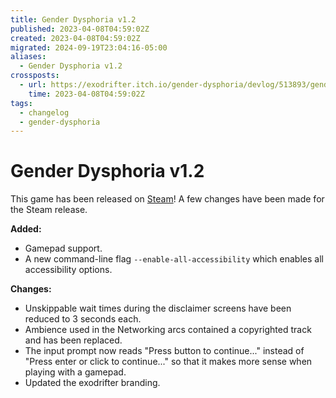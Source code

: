 ```yaml
---
title: Gender Dysphoria v1.2
published: 2023-04-08T04:59:02Z
created: 2023-04-08T04:59:02Z
migrated: 2024-09-19T23:04:16-05:00
aliases:
  - Gender Dysphoria v1.2
crossposts:
  - url: https://exodrifter.itch.io/gender-dysphoria/devlog/513893/gender-dysphoria-v12-released
    time: 2023-04-08T04:59:02Z
tags:
  - changelog
  - gender-dysphoria
---
```


# Gender Dysphoria v1.2

This game has been released on [Steam](https://store.steampowered.com/app/2310400/Gender_Dysphoria/)! A few changes have been made for the Steam release.

**Added:**
* Gamepad support.
* A new command-line flag `--enable-all-accessibility` which enables all accessibility options.

**Changes:**
* Unskippable wait times during the disclaimer screens have been reduced to 3 seconds each.
* Ambience used in the Networking arcs contained a copyrighted track and has been replaced.
* The input prompt now reads "Press button to continue..." instead of "Press enter or click to continue..." so that it makes more sense when playing with a gamepad.
* Updated the exodrifter branding.